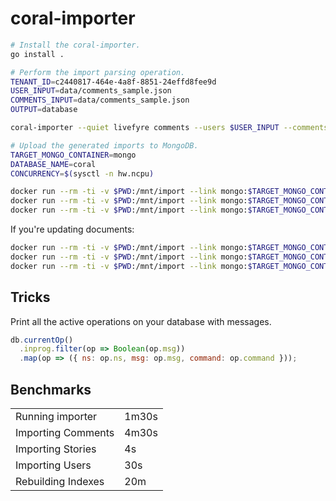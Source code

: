 # coral-importer

```sh
# Install the coral-importer.
go install .

# Perform the import parsing operation.
TENANT_ID=c2440817-464e-4a8f-8851-24effd8fee9d
USER_INPUT=data/comments_sample.json
COMMENTS_INPUT=data/comments_sample.json
OUTPUT=database

coral-importer --quiet livefyre comments --users $USER_INPUT --comments $COMMENTS_INPUT --tenantID $TENANT_ID --output $OUTPUT 2> output.log

# Upload the generated imports to MongoDB.
TARGET_MONGO_CONTAINER=mongo
DATABASE_NAME=coral
CONCURRENCY=$(sysctl -n hw.ncpu)

docker run --rm -ti -v $PWD:/mnt/import --link mongo:$TARGET_MONGO_CONTAINER mongo:4.2 mongoimport --uri=mongodb://mongo/$DATABASE_NAME --file=/mnt/import/$OUTPUT/comments.json --collection comments --numInsertionWorkers $CONCURRENCY
docker run --rm -ti -v $PWD:/mnt/import --link mongo:$TARGET_MONGO_CONTAINER mongo:4.2 mongoimport --uri=mongodb://mongo/$DATABASE_NAME --file=/mnt/import/$OUTPUT/stories.json  --collection stories --numInsertionWorkers $CONCURRENCY
docker run --rm -ti -v $PWD:/mnt/import --link mongo:$TARGET_MONGO_CONTAINER mongo:4.2 mongoimport --uri=mongodb://mongo/$DATABASE_NAME --file=/mnt/import/$OUTPUT/users.json  --collection users --numInsertionWorkers $CONCURRENCY
```

If you're updating documents:

```sh
docker run --rm -ti -v $PWD:/mnt/import --link mongo:$TARGET_MONGO_CONTAINER mongo:4.2 mongoimport --uri=mongodb://mongo/$DATABASE_NAME --file=/mnt/import/$OUTPUT/comments.json --collection comments --numInsertionWorkers $CONCURRENCY --mode upsert --upsertFields id
docker run --rm -ti -v $PWD:/mnt/import --link mongo:$TARGET_MONGO_CONTAINER mongo:4.2 mongoimport --uri=mongodb://mongo/$DATABASE_NAME --file=/mnt/import/$OUTPUT/stories.json  --collection stories --numInsertionWorkers $CONCURRENCY --mode upsert --upsertFields id
docker run --rm -ti -v $PWD:/mnt/import --link mongo:$TARGET_MONGO_CONTAINER mongo:4.2 mongoimport --uri=mongodb://mongo/$DATABASE_NAME --file=/mnt/import/$OUTPUT/users.json  --collection users --numInsertionWorkers $CONCURRENCY --mode upsert --upsertFields id
```

## Tricks

Print all the active operations on your database with messages.

```js
db.currentOp()
  .inprog.filter(op => Boolean(op.msg))
  .map(op => ({ ns: op.ns, msg: op.msg, command: op.command }));
```

## Benchmarks

|                    |       |
| ------------------ | ----- |
| Running importer   | 1m30s |
| Importing Comments | 4m30s |
| Importing Stories  | 4s    |
| Importing Users    | 30s   |
| Rebuilding Indexes | 20m   |
